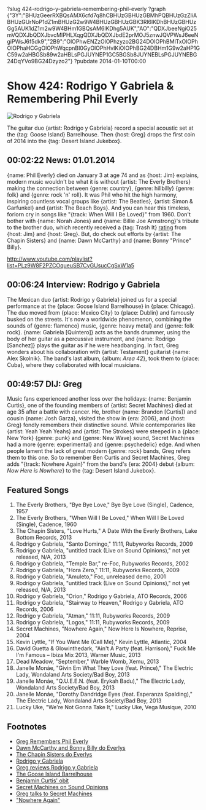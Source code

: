 ?slug 424-rodrigo-y-gabriela-remembering-phil-everly
?graph {"3Y":"BHUzGeerRXBQsAMX6cfd7q8hCBHUzGBHUzGBMhPQBHUzGzZIiABHUzGUrNoP1dZ1mBHUzG2w9W4BHUzGBHUzGBK3Rl6lKDhBHUzGBHUzGg5AUK1dZ1m2w9W4BHm1GBQsAM6lKDhg5AUK","AO":"QDXJbeeNgiO25mVQDXJbQDXJbvcMIPHLXqgQDXJbQDXJbdE2prMOJ5znwJQVPWsJ6eeNgiPWsJ6f5dk9","2B9":"OlOPhwENZzOlOPhzyzo2BG24DOlOPhBMlTxOlOPhOlOPhaHCGgOlOPhWqcpnBI0GyOlOPhHvIKiOlOPhBG24DBHm1G9w2aHP1GC59w2aHBGSb89w2aHBLsPGJUYNEP1GC5BGSb8JUYNEBLsPGJUYNEBG24DqYVo9BG24Dzyzo2"}
?pubdate 2014-01-10T00:00

# Show 424: Rodrigo Y Gabriela & Remembering Phil Everly

![Rodrigo y Gabriela](http://static.soundopinions.org/images/2014/rodrigo_web.jpg)

The guitar duo {artist: Rodrigo y Gabriela} record a special acoustic set at the {tag: Goose Island} Barrelhouse. Then {host: Greg} drops the first coin of 2014 into the {tag: Desert Island Jukebox}.

## 00:02:22 News: 01.01.2014 
{name: Phil Everly} died on January 3 at age 74 and as {host: Jim} explains, modern music wouldn't be what it is without {artist: The Everly Brothers} making the connection between {genre: country}, {genre: hillbilly} {genre: folk} and {genre: rock 'n' roll}. It was Phil who hit the high harmony, inspiring countless vocal groups like {artist: The Beatles}, {artist: Simon & Garfunkel} and {artist: The Beach Boys}. And you can hear this timeless, forlorn cry in songs like "{track: When Will I Be Loved}" from 1960. Don't bother with {name: Norah Jones} and {name: Billie Joe Armstrong}'s tribute to the brother duo, which recently received a {tag: Trash It} [rating](http://www.soundopinions.org/show/421/review/billiejoearmstrongnorahjones) from {host: Jim} and {host: Greg}. But, do check out efforts by {artist: The Chapin Sisters} and {name: Dawn McCarthy} and {name: Bonny "Prince" Billy}. 

http://www.youtube.com/playlist?list=PLz9W8F2PZCOqueuSB7CyGUsucCgSxW1a5

## 00:06:24 Interview: Rodrigo y Gabriela
The Mexican duo {artist: Rodrigo y Gabriela} joined us for a special performance at the {place: Goose Island Barrelhouse} in {place: Chicago}. The duo moved from {place: Mexico City} to {place: Dublin} and famously busked on the streets. It's now a worldwide phenomenon, combining the sounds of {genre: flamenco} music, {genre: heavy metal} and {genre: folk rock}. {name: Gabriela [Quintero]} acts as the bands drummer, using the body of her guitar as a percussive instrument, and {name: Rodrigo [Sanchez]} plays the guitar as if he were headbanging. In fact, Greg wonders about his collaboration with {artist: Testament} guitarist {name: Alex Skolnik}. The band's last album, {album: *Area 42*}, took them to {place: Cuba}, where they collaborated with local musicians.

## 00:49:57 DIJ: Greg
Music fans experienced another loss over the holidays: {name: Benjamin Curtis}, one of the founding members of {artist: Secret Machines} died at age 35 after a battle with cancer. He, brother {name: Brandon [Curtis]} and cousin {name: Josh Garza}, visited the show in {era: 2006}, and {host: Greg} fondly remembers their distinctive sound. While contemporaries like {artist: Yeah Yeah Yeahs} and {artist: The Strokes} were steeped in a {place: New York} {genre: punk} and {genre: New Wave} sound, Secret Machines had a more {genre: experimental} and {genre: psychedelic} edge. And when people lament the lack of great modern {genre: rock} bands, Greg refers them to this one. So to remember Ben Curtis and Secret Machines, Greg adds "{track: Nowhere Again}" from the band's {era: 2004} debut {album: *Now Here is Nowhere*} to the {tag: Desert Island Jukebox}.


## Featured Songs
1. The Everly Brothers, "Bye Bye Love," Bye Bye Love (Single), Cadence, 1957
1. The Everly Brothers, "When Will I Be Loved," When Will I Be Loved (Single), Cadence, 1960
1. The Chapin Sisters, "Love Hurts," A Date With the Everly Brothers, Lake Bottom Records, 2013
1. Rodrigo y Gabriela, "Santo Domingo," 11:11, Rubyworks Records, 2009
1. Rodrigo y Gabriela, "untitled track (Live on Sound Opinions)," not yet released, N/A, 2013
1. Rodrigo y Gabriela, "Temple Bar," re-Foc, Rubyworks Records, 2002
1. Rodrigo y Gabriela, "Hora Zero," 11:11, Rubyworks Records, 2009
1. Rodrigo y Gabriela, "Amuleto," Foc, unreleased demo, 2001
1. Rodrigo y Gabriela, "untitled track (Live on Sound Opinions)," not yet released, N/A, 2013
1. Rodrigo y Gabriela, "Orion," Rodrigo y Gabriela, ATO Records, 2006
1. Rodrigo y Gabriela, "Stairway to Heaven," Rodrigo y Gabriela, ATO Records, 2006
1. Rodrigo y Gabriela, "Atman," 11:11, Rubyworks Records, 2009
1. Rodrigo y Gabriela, "Logos," 11:11, Rubyworks Records, 2009
1. Secret Machines, "Nowhere Again," Now Here Is Nowhere, Reprise, 2004
1. Kevin Lyttle, "If You Want Me (Call Me)," Kevin Lyttle, Atlantic, 2004
1. David Guetta & Glowinthedark, "Ain't A Party (feat. Harrison)," Fuck Me I'm Famous – Ibiza Mix 2013, Warner Music, 2013
1. Dead Meadow, "September," Warble Womb, Xemu, 2013
1. Janelle Monáe, "Givin Em What They Love (feat. Prince)," The Electric Lady, Wondaland Arts Society/Bad Boy, 2013
1. Janelle Monáe, "Q.U.E.E.N. (feat. Erykah Badu)," The Electric Lady, Wondaland Arts Society/Bad Boy, 2013
1. Janelle Monáe, "Dorothy Dandridge Eyes (feat. Esperanza Spalding)," The Electric Lady, Wondaland Arts Society/Bad Boy, 2013
1. Lucky Uke, "We're Not Gonna Take It," Lucky Uke, Vega Musique, 2010


## Footnotes
- [Greg Remembers Phil Everly](http://articles.chicagotribune.com/2014-01-04/entertainment/chi-phil-everly-farewell-20140104_1_phil-everlys-beatles)
- [Dawn McCarthy and Bonny Billy do Everlys](http://www.dragcity.com/products/what-the-brothers-sang)
- [The Chapin Sisters do Everlys](http://www.thechapinsisters.com/records/record_date_with_everly_brothers.php)
- [Rodrigo y Gabriela](http://www.rodgab.com/)
- [Greg reviews Rodrigo y Gabriela](http://articles.chicagotribune.com/2012-04-13/entertainment/chi-rodrigo-y-gabriela-concert-review-mexican-guitar-duo-at-chicago-theatre-reviewed-20120412_1_rodrigo-y-gabriela-gabriela-quintero-guitar)
- [The Goose Island Barrelhouse](http://images.huffingtonpost.com/2013-08-01-RodyGabf3.jpg)
- [Benjamin Curtis' obit](http://www.rollingstone.com/music/news/benjamin-curtis-of-school-of-seven-bells-secret-machines-dead-at-35-20131230)
- [Secret Machines on Sound Opinions](http://www.soundopinions.org/show/57)
- [Greg talks to Secret Machines](http://articles.chicagotribune.com/2004-12-03/entertainment/0412030238_1_secret-machines-pink-floyd-band)
- ["Nowhere Again"](http://vimeo.com/44708733)
